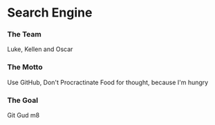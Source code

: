 # Search Engine

### The Team
Luke, Kellen and Oscar

### The Motto
Use GitHub, Don't Procractinate
Food for thought, because I'm hungry

### The Goal
Git Gud m8